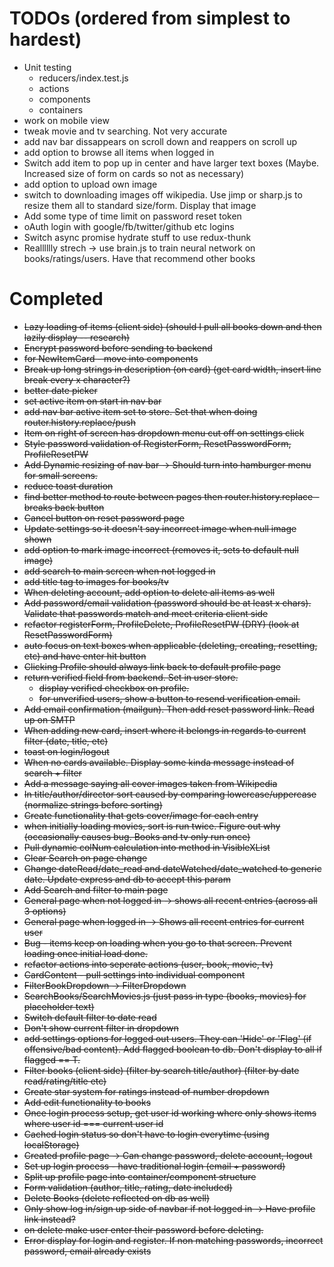 # TODOs (ordered from simplest to hardest)

- Unit testing
  - reducers/index.test.js
  - actions
  - components
  - containers
- work on mobile view
- tweak movie and tv searching. Not very accurate
- add nav bar dissappears on scroll down and reappers on scroll up
- add option to browse all items when logged in
- Switch add item to pop up in center and have larger text boxes (Maybe. Increased size of form on cards so not as necessary)
- add option to upload own image
- switch to downloading images off wikipedia. Use jimp or sharp.js to resize them all to standard size/form. Display that image
- Add some type of time limit on password reset token
- oAuth login with google/fb/twitter/github etc logins
- Switch async promise hydrate stuff to use redux-thunk
- Realllllly strech -> use brain.js to train neural network on books/ratings/users. Have that recommend other books

# Completed

- ~~Lazy loading of items (client side) (should I pull all books down and then lazily display -- research)~~
- ~~Encrypt password before sending to backend~~
- ~~for NewItemCard - move into components~~
- ~~Break up long strings in description (on card) (get card width, insert line break every x character?)~~
- ~~better date picker~~
- ~~set active item on start in nav bar~~
- ~~add nav bar active item set to store. Set that when doing router.history.replace/push~~
- ~~Item on right of screen has dropdown menu cut off on settings click~~
- ~~Style password validation of RegisterForm, ResetPasswordForm, ProfileResetPW~~
- ~~Add Dynamic resizing of nav bar -> Should turn into hamburger menu for small screens.~~
- ~~reduce toast duration~~
- ~~find better method to route between pages then router.history.replace - breaks back button~~
- ~~Cancel button on reset password page~~
- ~~Update settings so it doesn't say incorrect image when null image shown~~
- ~~add option to mark image incorrect (removes it, sets to default null image)~~
- ~~add search to main screen when not logged in~~
- ~~add title tag to images for books/tv~~
- ~~When deleting account, add option to delete all items as well~~
- ~~Add password/email validation (password should be at least x chars). Validate that passwords match and meet criteria client side~~
- ~~refactor registerForm, ProfileDelete, ProfileResetPW (DRY) (look at ResetPasswordForm)~~
- ~~auto focus on text boxes when applicable (deleting, creating, resetting, etc) and have enter hit button~~
- ~~Clicking Profile should always link back to default profile page~~
- ~~return verified field from backend. Set in user store.~~
  - ~~display verified checkbox on profile.~~
  - ~~for unverified users, show a button to resend verification email.~~
- ~~Add email confirmation (mailgun). Then add reset password link. Read up on SMTP~~
- ~~When adding new card, insert where it belongs in regards to current filter (date, title, etc)~~
- ~~toast on login/logout~~
- ~~When no cards available. Display some kinda message instead of search + filter~~
- ~~Add a message saying all cover images taken from Wikipedia~~
- ~~In title/author/director sort caused by comparing lowercase/uppercase (normalize strings before sorting)~~
- ~~Create functionality that gets cover/image for each entry~~
- ~~when initially loading movies, sort is run twice. Figure out why (occasionally causes bug. Books and tv only run once)~~
- ~~Pull dynamic colNum calculation into method in VisibleXList~~
- ~~Clear Search on page change~~
- ~~Change dateRead/date_read and dateWatched/date_watched to generic date. Update express and db to accept this param~~
- ~~Add Search and filter to main page~~
- ~~General page when not logged in -> shows all recent entries (across all 3 options)~~
- ~~General page when logged in -> Shows all recent entries for current user~~
- ~~Bug - items keep on loading when you go to that screen. Prevent loading once initial load done.~~
- ~~refactor actions into seperate actions (user, book, movie, tv)~~
- ~~CardContent - pull settings into individual component~~
- ~~FilterBookDropdown -> FilterDropdown~~
- ~~SearchBooks/SearchMovies.js (just pass in type (books, movies) for placeholder text)~~
- ~~Switch default filter to date read~~
- ~~Don't show current filter in dropdown~~
- ~~add settings options for logged out users. They can 'Hide' or 'Flag' (if offensive/bad content). Add flagged boolean to db. Don't display to all if flagged == T.~~
- ~~Filter books (client side) (filter by search title/author) (filter by date read/rating/title etc)~~
- ~~Create star system for ratings instead of number dropdown~~
- ~~Add edit functionality to books~~
- ~~Once login process setup, get user id working where only shows items where user id === current user id~~
- ~~Cached login status so don't have to login everytime (using localStorage)~~
- ~~Created profile page -> Can change password, delete account, logout~~
- ~~Set up login process - have traditional login (email + password)~~
- ~~Split up profile page into container/component structure~~
- ~~Form validation (author, title, rating, date included)~~
- ~~Delete Books (delete reflected on db as well)~~
- ~~Only show log in/sign up side of navbar if not logged in -> Have profile link instead?~~
- ~~on delete make user enter their password before deleting.~~
- ~~Error display for login and register. If non matching passwords, incorrect password, email already exists~~
